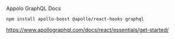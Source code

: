 
Appolo GraphQL Docs
```
npm install apollo-boost @apollo/react-hooks graphql
```
https://www.apollographql.com/docs/react/essentials/get-started/